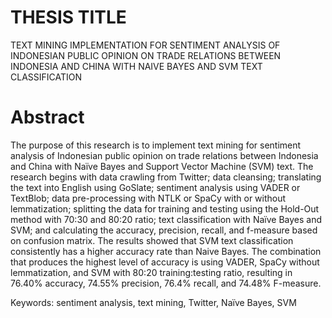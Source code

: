 # THESIS TITLE
TEXT MINING IMPLEMENTATION FOR SENTIMENT ANALYSIS OF INDONESIAN PUBLIC OPINION ON TRADE RELATIONS BETWEEN INDONESIA AND CHINA WITH NAIVE BAYES AND SVM TEXT CLASSIFICATION

# Abstract

The purpose of this research is to implement text mining for sentiment analysis of Indonesian 
public opinion on trade relations between Indonesia and China with Naïve Bayes and Support 
Vector Machine (SVM) text. The research begins with data crawling from Twitter; data 
cleansing; translating the text into English using GoSlate; sentiment analysis using VADER
or TextBlob; data pre-processing with NTLK or SpaCy with or without lemmatization; 
splitting the data for training and testing using the Hold-Out method with 70:30 and 80:20 
ratio; text classification with Naïve Bayes and SVM; and calculating the accuracy, precision, 
recall, and f-measure based on confusion matrix. The results showed that SVM text 
classification consistently has a higher accuracy rate than Naive Bayes. The combination that 
produces the highest level of accuracy is using VADER, SpaCy without lemmatization, and 
SVM with 80:20 training:testing ratio, resulting in 76.40% accuracy, 74.55% precision, 
76.4% recall, and 74.48% F-measure.

Keywords: sentiment analysis, text mining, Twitter, Naïve Bayes, SVM
